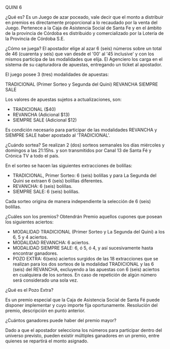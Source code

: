 QUINI 6


¿Qué es?
Es un Juego de azar poceado, vale decir que el monto a distribuir en premios es directamente proporcional a lo recaudado por la venta del Juego. Pertenece a la Caja de Asistencia Social de Santa Fe y en el ámbito de la provincia de Córdoba es distribuido y comercializado por la Lotería de la Provincia de Córdoba S.E.


¿Cómo se juega?
El apostador elige al azar 6 (seis) números sobre un total de 46 (cuarenta y seis) que van desde el '00' al '45 inclusive' y con los mismos participa de las modalidades que elija. El Agenciero los carga en el sistema de su capturadora de apuestas, entregando un ticket al apostador.


El juego posee 3 (tres) modalidades de apuestas:

TRADICIONAL (Primer Sorteo y Segunda del Quini)
REVANCHA
SIEMPRE SALE


Los valores de apuestas sujetos a actualizaciones, son:

- TRADICIONAL ($40)
- REVANCHA (Adicional $13)
- SIEMPRE SALE (Adicional $12)


Es condición necesario para participar de las modalidades REVANCHA y SIEMPRE SALE haber apostado al 'TRADICIONAL'.

¿Cuándo sortea?
Se realizan 2 (dos) sorteos semanales los días miércoles y domingos a las 21:15hs. y son transmitidos por Canal 13 de Santa Fé y Crónica TV a todo el país.


En el sorteo se hacen las siguientes extracciones de bolillas:

- TRADICIONAL, Primer Sorteo: 6 (seis) bolillas y para La Segunda del Quini se extraen 6 (seis) bolillas diferentes.
- REVANCHA: 6 (seis) bolillas.
- SIEMPRE SALE: 6 (seis) bolillas.

Cada sorteo origina de manera independiente la selección de 6 (seis) bolillas.


¿Cuáles son los premios?
Obtendrán Premio aquellos cupones que posean los siguientes aciertos:

- MODALIDAD TRADICIONAL (Primer Sorteo y La Segunda del Quini) a los 6, 5 y 4 aciertos.
- MODALIDAD REVANCHA: 6 aciertos.
- MODALIDAD SIEMPRE SALE: 6, ó 5, ó 4, y así sucesivamente hasta encontrar ganadores.
- POZO EXTRA: 6(seis) aciertos surgidos de las 18 extracciones que se realizan para los dos sorteos de la modalidad TRADICIONAL y las 6 (seis) del REVANCHA, excluyendo a las apuestas con 6 (seis) aciertos en cualquiera de los sorteos. En caso de repetición de algún número será considerado una sola vez.

¿Qué es el Pozo Extra?

Es un premio especial que la Caja de Asistencia Social de Santa Fé puede disponer implementar y cuyo importe fija oportunamente. Resolución del premio, descripción en punto anterior.


¿Cuántos ganadores puede haber del premio mayor?

Dado a que el apostador selecciona los números para participar dentro del universo previsto, pueden existir múltiples ganadores en un premio, entre quienes se repartirá el monto asignado.